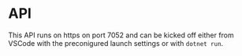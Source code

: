 # API

This API runs on https on port 7052 and can be kicked off either from VSCode with the preconigured launch settings or with `dotnet run`.
